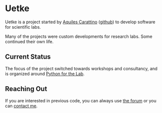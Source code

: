 # Uetke

Uetke is a project started by [Aquiles Carattino](https://www.aquiles.me) ([github](https://github.com/aquilesC)) to develop software for scientific labs. 

Many of the projects were custom developments for research labs. Some continued their own life. 

## Current Status

The focus of the project switched towards workshops and consultancy, and is organized around [Python for the Lab](https://www.pythonforthelab.com). 

## Reaching Out

If you are interested in previous code, you can always use [the forum](https://forum.pythonforthelab.com) or you can [contact me](https://www.aquiles.me/contact_me/).
